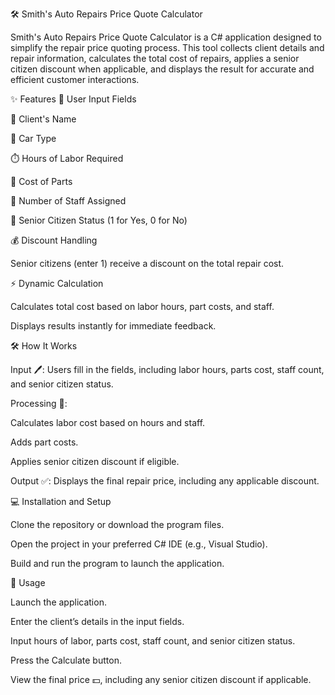 🛠️ Smith's Auto Repairs Price Quote Calculator

Smith's Auto Repairs Price Quote Calculator is a C# application designed to simplify the repair price quoting process. This tool collects client details and repair information, calculates the total cost of repairs, applies a senior citizen discount when applicable, and displays the result for accurate and efficient customer interactions.

✨ Features
📝 User Input Fields

👤 Client's Name

🚗 Car Type

⏱️ Hours of Labor Required

🔧 Cost of Parts

👷 Number of Staff Assigned

👵 Senior Citizen Status (1 for Yes, 0 for No)

💰 Discount Handling

Senior citizens (enter 1) receive a discount on the total repair cost.

⚡ Dynamic Calculation

Calculates total cost based on labor hours, part costs, and staff.

Displays results instantly for immediate feedback.

🛠️ How It Works

Input 🖊️:
Users fill in the fields, including labor hours, parts cost, staff count, and senior citizen status.

Processing 🔄:

Calculates labor cost based on hours and staff.

Adds part costs.

Applies senior citizen discount if eligible.

Output ✅:
Displays the final repair price, including any applicable discount.

💻 Installation and Setup

Clone the repository or download the program files.

Open the project in your preferred C# IDE (e.g., Visual Studio).

Build and run the program to launch the application.

🚀 Usage

Launch the application.

Enter the client’s details in the input fields.

Input hours of labor, parts cost, staff count, and senior citizen status.

Press the Calculate button.

View the final price 💵, including any senior citizen discount if applicable.
